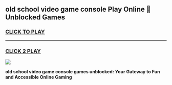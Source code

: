 
## old school video game console Play Online 👋 Unblocked Games
<h3>
<a href="https://news.freeplayer.one?title=old_school_video_game_console&ref=17GH">CLICK TO PLAY</a></h3>
<hr>

<h3>
<a href="https://news.freeplayer.one?title=old_school_video_game_console&ref=17GH">CLICK 2 PLAY</a>
  
</h3>

<a href="https://news.freeplayer.one?title=old_school_video_game_console&ref=17GH/"><img src="https://clearcache.store/games.png"></a>


**old school video game console games unblocked: Your Gateway to Fun and Accessible Online Gaming**
